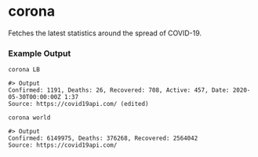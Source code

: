 # corona

Fetches the latest statistics around the spread of COVID-19.

### Example Output

```
corona LB

#> Output
Confirmed: 1191, Deaths: 26, Recovered: 708, Active: 457, Date: 2020-05-30T00:00:00Z 1:37
Source: https://covid19api.com/ (edited) 
```

```
corona world

#> Output
Confirmed: 6149975, Deaths: 376268, Recovered: 2564042
Source: https://covid19api.com/
```